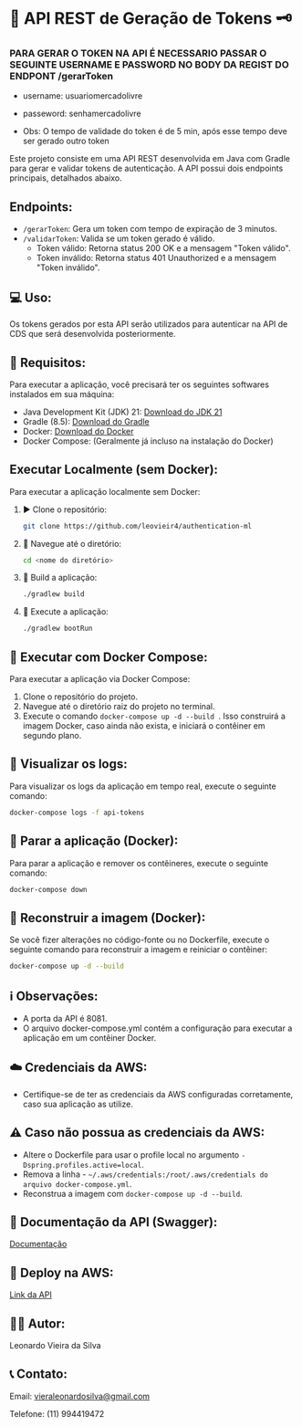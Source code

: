 # 🔐 API REST de Geração de Tokens 🗝️

### PARA GERAR O TOKEN NA API É NECESSARIO PASSAR O SEGUINTE USERNAME E PASSWORD NO BODY DA REGIST DO ENDPONT /gerarToken

- username: usuariomercadolivre
- passeword: senhamercadolivre

- Obs: O tempo de validade do token é de 5 min, após esse tempo deve ser gerado outro token

Este projeto consiste em uma API REST desenvolvida em Java com Gradle para gerar e validar tokens de autenticação. A API possui dois endpoints principais, detalhados abaixo.

## Endpoints:

  - `/gerarToken`: Gera um token com tempo de expiração de 3 minutos.
  - `/validarToken`: Valida se um token gerado é válido.
      - Token válido: Retorna status 200 OK e a mensagem "Token válido".
      - Token inválido: Retorna status 401 Unauthorized e a mensagem "Token inválido".

## 💻 Uso:

Os tokens gerados por esta API serão utilizados para autenticar na API de CDS que será desenvolvida posteriormente.

## 📝 Requisitos:

Para executar a aplicação, você precisará ter os seguintes softwares instalados em sua máquina:

  - Java Development Kit (JDK) 21: [Download do JDK 21](https://www.oracle.com/java/technologies/downloads/#java8)
  - Gradle (8.5): [Download do Gradle](https://gradle.org/releases/)
  - Docker: [Download do Docker](https://www.docker.com/products/docker-desktop/)
  - Docker Compose: (Geralmente já incluso na instalação do Docker)

## Executar Localmente (sem Docker):

Para executar a aplicação localmente sem Docker:

1. ▶️ Clone o repositório:

    ```bash
    git clone https://github.com/leovieir4/authentication-ml
    ```

2. 📂 Navegue até o diretório:

    ```bash
    cd <nome do diretório>
    ```

3. 🔨 Build a aplicação:

    ```bash
    ./gradlew build
    ```

4. 🚀 Execute a aplicação:

    ```bash
    ./gradlew bootRun
    ```

## 🐳 Executar com Docker Compose:

Para executar a aplicação via Docker Compose:

1.  Clone o repositório do projeto.
2.  Navegue até o diretório raiz do projeto no terminal.
3.  Execute o comando `docker-compose up -d --build `. Isso construirá a imagem Docker, caso ainda não exista, e iniciará o contêiner em segundo plano.

## 🔎 Visualizar os logs:

Para visualizar os logs da aplicação em tempo real, execute o seguinte comando:

```bash
docker-compose logs -f api-tokens
```

## 🛑 Parar a aplicação (Docker):

Para parar a aplicação e remover os contêineres, execute o seguinte comando:

```bash
docker-compose down
```

## 🔄 Reconstruir a imagem (Docker):

Se você fizer alterações no código-fonte ou no Dockerfile, execute o seguinte comando para reconstruir a imagem e reiniciar o contêiner:

```bash
docker-compose up -d --build
```

## ℹ️ Observações:

- A porta da API é 8081.
- O arquivo docker-compose.yml contém a configuração para executar a aplicação em um contêiner Docker.

## ☁️ Credenciais da AWS:

- Certifique-se de ter as credenciais da AWS configuradas corretamente, caso sua aplicação as utilize.

## ⚠️ Caso não possua as credenciais da AWS:

- Altere o Dockerfile para usar o profile local no argumento `-Dspring.profiles.active=local`.
- Remova a linha - `~/.aws/credentials:/root/.aws/credentials do arquivo docker-compose.yml`.
- Reconstrua a imagem com `docker-compose up -d --build`.

## 📖 Documentação da API (Swagger):
[Documentação](http://13.59.156.55:8081/swagger-ui/index.html#/auth-controller)

## 🚀 Deploy na AWS:
[Link da API](http://13.59.156.55:8081)

## 🧑‍💻 Autor:
Leonardo Vieira da Silva

## 📞 Contato:

Email: vieraleonardosilva@gmail.com

Telefone: (11) 994419472
